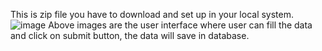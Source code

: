 This is zip file you have to download and set up in your local system.
![image](https://github.com/user-attachments/assets/5b67b736-ae84-4bc0-bd3a-19cbe7e48896)
Above images are the user interface where user can fill the data and click on submit button, the data will save in database.
